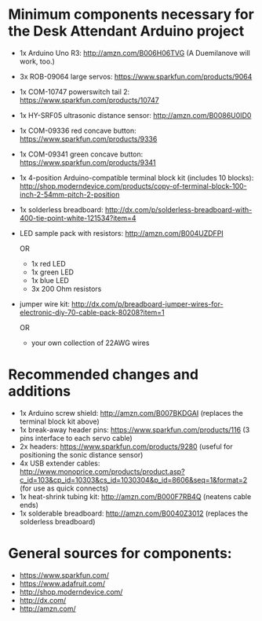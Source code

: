 Minimum components necessary for the Desk Attendant Arduino project
==

* 1x Arduino Uno R3: http://amzn.com/B006H06TVG (A Duemilanove will work, too.)
* 3x ROB-09064 large servos: https://www.sparkfun.com/products/9064
* 1x COM-10747 powerswitch tail 2: https://www.sparkfun.com/products/10747
* 1x HY-SRF05 ultrasonic distance sensor: http://amzn.com/B0086U0ID0
* 1x COM-09336 red concave button: https://www.sparkfun.com/products/9336
* 1x COM-09341 green concave button: https://www.sparkfun.com/products/9341
* 1x 4-position Arduino-compatible terminal block kit (includes 10 blocks): http://shop.moderndevice.com/products/copy-of-terminal-block-100-inch-2-54mm-pitch-2-position
* 1x solderless breadboard: http://dx.com/p/solderless-breadboard-with-400-tie-point-white-121534?item=4
* LED sample pack with resistors: http://amzn.com/B004UZDFPI

  OR

  * 1x red LED
  * 1x green LED
  * 1x blue LED
  * 3x 200 Ohm resistors


* jumper wire kit: http://dx.com/p/breadboard-jumper-wires-for-electronic-diy-70-cable-pack-80208?item=1

  OR

  * your own collection of 22AWG wires


Recommended changes and additions
==

* 1x Arduino screw shield: http://amzn.com/B007BKDGAI (replaces the terminal block kit above)
* 1x break-away header pins: https://www.sparkfun.com/products/116 (3 pins interface to each servo cable)
* 2x headers: https://www.sparkfun.com/products/9280 (useful for positioning the sonic distance sensor)
* 4x USB extender cables: http://www.monoprice.com/products/product.asp?c_id=103&cp_id=10303&cs_id=1030304&p_id=8606&seq=1&format=2 (for use as quick connects)
* 1x heat-shrink tubing kit: http://amzn.com/B000F7RB4Q (neatens cable ends)
* 1x solderable breadboard: http://amzn.com/B0040Z3012 (replaces the solderless breadboard)


General sources for components:
==

* https://www.sparkfun.com/
* https://www.adafruit.com/
* http://shop.moderndevice.com/
* http://dx.com/
* http://amzn.com/
